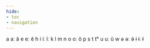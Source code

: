 ```yaml
---
hide:
- toc
- navigation
---
```

a
aː
ã
e
eː
ẽ
h
i
iː
ĩː
k
l
m
n
o
oː
õ
p
s
t
tʰ
u
uː
ũ
w
ə
əː
ə̃
ɨ
ɨː
ɨ̃
